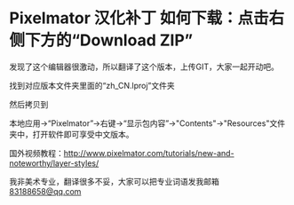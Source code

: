 Pixelmator 汉化补丁
如何下载：点击右侧下方的“Download ZIP”
==========

发现了这个编辑器很激动，所以翻译了这个版本，上传GIT，大家一起开动吧。

找到对应版本文件夹里面的“zh_CN.lproj”文件夹

然后拷贝到 

本地应用->“Pixelmator”->右键->“显示包内容”->"Contents"->"Resources"文件夹中，打开软件即可享受中文版本。

国外视频教程：http://www.pixelmator.com/tutorials/new-and-noteworthy/layer-styles/

我非美术专业，翻译很多不妥，大家可以把专业词语发我邮箱 83188658@qq.com

